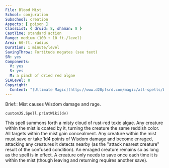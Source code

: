 ```yaml
---
File: Blood Mist
School: conjuration
Subschool: creation
Aspects: [ poison ]
ClassList: { druid: 8, shaman: 8 }
CastTime: standard action
Range: medium (100 + 10 ft./level)
Area: 60-ft. radius
Duration: 1 minute/level
SavingThrow: Fortitude negates (see text)
SR: yes
Components:
  V: yes
  S: yes
  M: a pinch of dried red algae
SLALevel: 8
Copyright:
  Content: "[Ultimate Magic](http://www.d20pfsrd.com/magic/all-spells/b/blood-mist)|"
---
```

Brief:: Mist causes Wisdom damage and rage.

```dataviewjs
customJS.Spell.printWiki(dv)
```

This spell summons forth a misty cloud of rust-red toxic algae. Any creature within the mist is coated by it, turning the creature the same reddish color. All targets within the mist gain concealment. Any creature within the mist must save or take 1d4 points of Wisdom damage and become enraged, attacking any creatures it detects nearby (as the "attack nearest creature" result of the confused condition). An enraged creature remains so as long as the spell is in effect. A creature only needs to save once each time it is within the mist (though leaving and returning requires another save).
